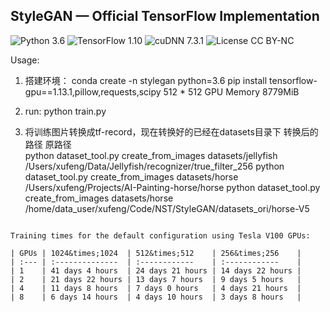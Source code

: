 ## StyleGAN &mdash; Official TensorFlow Implementation
![Python 3.6](https://img.shields.io/badge/python-3.6-green.svg?style=plastic)
![TensorFlow 1.10](https://img.shields.io/badge/tensorflow-1.10-green.svg?style=plastic)
![cuDNN 7.3.1](https://img.shields.io/badge/cudnn-7.3.1-green.svg?style=plastic)
![License CC BY-NC](https://img.shields.io/badge/license-CC_BY--NC-green.svg?style=plastic)



Usage:
1. 搭建环境：
conda create -n stylegan python=3.6
pip install tensorflow-gpu==1.13.1,pillow,requests,scipy
512 * 512 GPU Memory 8779MiB

2. run:
python train.py


3. 将训练图片转换成tf-record，现在转换好的已经在datasets目录下
                                               转换后的路径                          原路径                                     
python dataset_tool.py create_from_images datasets/jellyfish /Users/xufeng/Data/Jellyfish/recognizer/true_filter_256
python dataset_tool.py create_from_images datasets/horse /Users/xufeng/Projects/AI-Painting-horse/horse
python dataset_tool.py create_from_images datasets/horse /home/data_user/xufeng/Code/NST/StyleGAN/datasets_ori/horse-V5



```

Training times for the default configuration using Tesla V100 GPUs:

| GPUs | 1024&times;1024  | 512&times;512    | 256&times;256    |
| :--- | :--------------  | :------------    | :------------    |
| 1    | 41 days 4 hours  | 24 days 21 hours | 14 days 22 hours |
| 2    | 21 days 22 hours | 13 days 7 hours  | 9 days 5 hours   |
| 4    | 11 days 8 hours  | 7 days 0 hours   | 4 days 21 hours  |
| 8    | 6 days 14 hours  | 4 days 10 hours  | 3 days 8 hours   |

